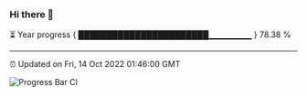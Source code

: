 ### Hi there 👋

⏳ Year progress { ███████████████████████▁▁▁▁▁▁▁ } 78.38 %

---

⏰ Updated on Fri, 14 Oct 2022 01:46:00 GMT

![Progress Bar CI](https://github.com/liununu/liununu/workflows/Progress%20Bar%20CI/badge.svg)
